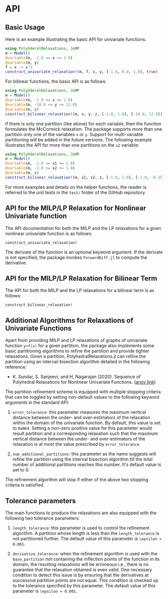 API
=================


## Basic Usage
Here is an example illustrating the basic API for univariate functions.

```julia 
using PolyhderalRelaxations, JuMP
m = Model() 
@variable(m, -1.0 <= x <= 1.0)
@variable(m, y)
f = x -> x^3
construct_univariate_relaxation!(m, f, x, y, [-1.0, 0.0, 1.0], true)
```

For bilinear functions, the basic API is as follows:

```julia 
using PolyhderalRelaxations, JuMP
m = Model() 
@variable(m, -1.0 <= x <= 1.0)
@variable(m, -10.0 <= y <= 12.0)
@variable(m, z)
construct_bilinear_relaxation!(m, x, y, z, [-1.0, 1.0], [-10.0, 12.0])
```

If there is only one partition (like above) for each variable, then the function formulates the McCormick relaxation. The package supports more than one partition only one of the variables `x` or `y`. Support for multi-variable partitioning will be added in the future versions. The following example illustrates the API for more than one partitions on the `x2` variable:

```julia 
using PolyhderalRelaxations, JuMP
m = Model() 
@variable(m, -1.0 <= x1 <= 1.0)
@variable(m, -1.0 <= x2 <= 1.0)
@variable(m, z)
construct_bilinear_relaxation!(m, x1, x2, z, [-1.0, 1.0], [-1.0, -0.25, 0.25, 1.0])
```

For more examples and details on the helper functions, the reader is referred to the unit tests in the `test/` folder of the GitHub repository. 

## API for the MILP/LP Relaxation for Nonlinear Univariate function
The API documentation for both the MILP and the LP relaxations for a given nonlinear univariate function is as follows:

```@docs 
construct_univariate_relaxation!
```

The derivate of the function is an optional keyword argument. If the derivate is not specified, the package invokes `ForwardDiff.jl` to compute the derivative.

## API for the MILP/LP Relaxation for Bilinear Term
The API for both the MILP and the LP relaxations for a bilinear term is as follows:

```@docs 
construct_bilinear_relaxation!
```

## Additional Algorithms for Relaxations of Univariate Functions
Apart from providing MILP and LP relaxations of graphs of univariate function ``y=f(x)`` for a given partition, the package also implements some basic partitioning algorithms to refine the partition and provide tighter relaxations. Given a partition, PolyhedralRelaxations.jl can refine the partition using an interval-bisection algorithm detailed in the following reference: 

* K. Sundar, S. Sanjeevi, and H, Nagarajan (2020). Sequence of Polyhedral Relaxations for Nonlinear Univariate Functions. ([arxiv link](https://arxiv.org/abs/2005.13445))

The partition refinement scheme is equipped with multiple stopping criteria that can be toggled by setting non-default values to the following keyword arguments in the standard API:

1. `error_tolerance`: this parameter measures the maximum vertical distance between the under- and over-estimators of the relaxation within the domain of the univariate function. By default, this value is set to `NaN64`. Setting a non-zero positive value for this parameter would result partition and a corresponding relaxation such that the maximum vertical distance between the under- and over-estimators of the relaxation is at most the value prescribed by `error_tolerance`. 

2. `num_additional_partitions`: this parameter as the name suggests will refine the partition using the interval bisection algorithm till the total number of additional partitions reaches this number. It's default value is set to 0. 

The refinement algorithm will stop if either of the above two stopping criteria is satisfied. 

## Tolerance parameters
The main functions to produce the relaxations are also equipped with the following two tolerance parameters:

1. `length_tolerance`: this parameter is used to control the refinement algorithm. A partition whose length is less than the `length_tolerance` is not partitioned further. The default value of this parameter is ``\epsilon = 0.001``.

2. `derivative_tolerance`: when the refinement algorithm is used with the `base_partition` not containing the inflection points of the function in its domain, the resulting relaxations will be erroneous i.e., there is no guarantee that the relaxation obtained is even valid. One necessary condition to detect this issue is by ensuring that the derivatives at successive partition points are not equal. This condition is checked up to the tolerance specified by this parameter. The default value of this parameter is ``\epsilon = 0.001``.






